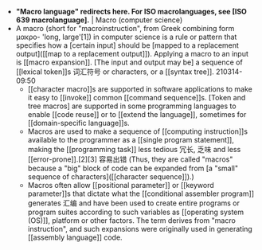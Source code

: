 - __"Macro language" redirects here. For ISO macrolanguages, see __[ISO 639 macrolanguage]__.__ | Macro (computer science)
- A macro (short for "macroinstruction", from Greek combining form μακρο- 'long, large'[1]) in computer science is a rule or pattern that specifies how a [certain input] should be [mapped to a replacement output]([[map to a replacement output]]). Applying a macro to an input is [[macro expansion]]. [The input and output may be] a sequence of [[lexical token]]s 词汇符号 or characters, or a [[syntax tree]]. 
210314-09:50
    - [[character macro]]s are supported in software applications to make it easy to [[invoke]] common [[command sequence]]s. [Token and tree macros] are supported in some programming languages to enable [[code reuse]] or to [[extend the language]], sometimes for [[domain-specific language]]s.
    - Macros are used to make a sequence of [[computing instruction]]s available to the programmer as a [[single program statement]], making the [[programming task]] less tedious 冗长, 乏味 and less [[error-prone]].[2][3] 容易出错 (Thus, they are called "macros" because a "big" block of code can be expanded from [a "small" sequence of characters]([[character sequence]]).) 
    - Macros often allow [[positional parameter]] or [[keyword parameter]]s that dictate what the [[conditional assembler program]] generates 汇编 and have been used to create entire programs or program suites according to such variables as [[operating system (OS)]], platform or other factors. The term derives from "macro instruction", and such expansions were originally used in generating [[assembly language]] code.
